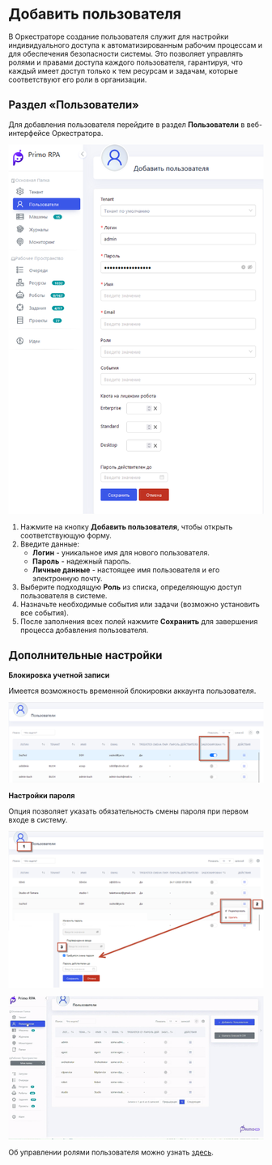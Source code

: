 # Добавить пользователя

В Оркестраторе создание пользователя служит для настройки индивидуального доступа к автоматизированным рабочим процессам и для обеспечения безопасности системы. Это позволяет управлять ролями и правами доступа каждого пользователя, гарантируя, что каждый имеет доступ только к тем ресурсам и задачам, которые соответствуют его роли в организации.

##  Раздел «Пользователи»

Для добавления пользователя перейдите в раздел **Пользователи** в веб-интерфейсе Оркестратора.

![](../../.gitbook/assets1/add_user.png)

1. Нажмите на кнопку **Добавить пользователя**, чтобы открыть соответствующую форму.
2. Введите данные:
   * **Логин** - уникальное имя для нового пользователя.
   * **Пароль** - надежный пароль.
   * **Личные данные** - настоящее имя пользователя и его электронную почту.
4. Выберите подходящую **Роль** из списка, определяющую доступ пользователя в системе.
5. Назначьте необходимые события или задачи (возможно установить все события).
6. После заполнения всех полей нажмите **Сохранить** для завершения процесса добавления пользователя.

## Дополнительные настройки

 **Блокировка учетной записи**
 
Имеется возможность временной блокировки аккаунта пользователя.

![](../../.gitbook/assets1/user_blocked.png)

**Настройки пароля**

Опция позволяет указать обязательность смены пароля при первом входе в систему.

![](../../.gitbook/assets1/Change_password.png) 

![](../../.gitbook/assets1/youtube-video-gif.gif)


Об управлении ролями пользователя можно узнать [здесь](https://docs.primo-rpa.ru/primo-rpa/orchestrator-hope-ui/tenant/user_role_managment).


